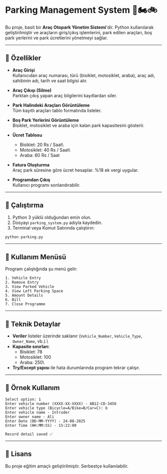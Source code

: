 # Parking Management System 🚗🏍️🚲

Bu proje, basit bir **Araç Otopark Yönetim Sistemi**'dir. Python
kullanılarak geliştirilmiştir ve araçların giriş/çıkış işlemlerini, park
edilen araçları, boş park yerlerini ve park ücretlerini yönetmeyi
sağlar.

------------------------------------------------------------------------

## 📌 Özellikler

-   **Araç Girişi**\
    Kullanıcıdan araç numarası, türü (bisiklet, motosiklet, araba), araç
    adı, sahibinin adı, tarih ve saat bilgisi alır.

-   **Araç Çıkışı (Silme)**\
    Parktan çıkış yapan araç bilgilerini kayıtlardan siler.

-   **Park Halindeki Araçları Görüntüleme**\
    Tüm kayıtlı araçları tablo formatında listeler.

-   **Boş Park Yerlerini Görüntüleme**\
    Bisiklet, motosiklet ve araba için kalan park kapasitesini gösterir.

-   **Ücret Tablosu**

    -   Bisiklet: 20 Rs / Saat\
    -   Motosiklet: 40 Rs / Saat\
    -   Araba: 60 Rs / Saat

-   **Fatura Oluşturma**\
    Araç park süresine göre ücret hesaplar. %18 ek vergi uygular.

-   **Programdan Çıkış**\
    Kullanıcı programı sonlandırabilir.

------------------------------------------------------------------------

## 🚀 Çalıştırma

1.  Python 3 yüklü olduğundan emin olun.
2.  Dosyayı `parking_system.py` adıyla kaydedin.
3.  Terminal veya Komut Satırında çalıştırın:

``` bash
python parking.py
```

------------------------------------------------------------------------

## 📖 Kullanım Menüsü

Program çalıştığında şu menü gelir:

    1. Vehicle Entry
    2. Remove Entry
    3. View Parked Vehicle
    4. View Left Parking Space
    5. Amount Details
    6. Bill
    7. Close Programme

------------------------------------------------------------------------

## 🔧 Teknik Detaylar

-   **Veriler** listeler üzerinde saklanır (`Vehicle_Number`,
    `Vehicle_Type`, `Owner_Name`, vb.).\
-   **Kapasite sınırları**:
    -   Bisiklet: 78
    -   Motosiklet: 100
    -   Araba: 250\
-   **Try/Except yapısı** ile hata durumlarında program tekrar çalışır.

------------------------------------------------------------------------

## 📌 Örnek Kullanım

    Select option: 1
    Enter vehicle number (XXXX-XX-XXXX) - AB12-CD-3456
    Enter vehicle type (Bicycle=A/Bike=B/Car=C): b
    Enter vehicle name - Intruder
    Enter owner name - Ali
    Enter Date (DD-MM-YYYY) - 24-08-2025
    Enter Time (HH:MM:SS) - 15:22:00

    Record detail saved ✅

------------------------------------------------------------------------

## 📜 Lisans

Bu proje eğitim amaçlı geliştirilmiştir. Serbestçe kullanılabilir.
